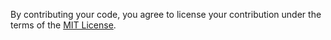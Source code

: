 By contributing your code, you agree to license your contribution under the terms of the [MIT License](https://github.com/vontikov/sbe-gradle-plugin/blob/master/LICENSE).
